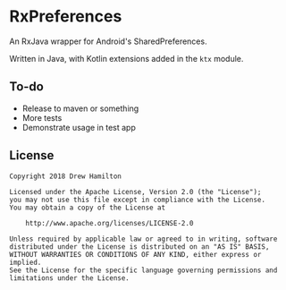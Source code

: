 # RxPreferences
An RxJava wrapper for Android's SharedPreferences.

Written in Java, with Kotlin extensions added in the `ktx` module.

## To-do
* Release to maven or something
* More tests
* Demonstrate usage in test app

## License
```
Copyright 2018 Drew Hamilton

Licensed under the Apache License, Version 2.0 (the "License");
you may not use this file except in compliance with the License.
You may obtain a copy of the License at

    http://www.apache.org/licenses/LICENSE-2.0

Unless required by applicable law or agreed to in writing, software
distributed under the License is distributed on an "AS IS" BASIS,
WITHOUT WARRANTIES OR CONDITIONS OF ANY KIND, either express or implied.
See the License for the specific language governing permissions and
limitations under the License.
```
